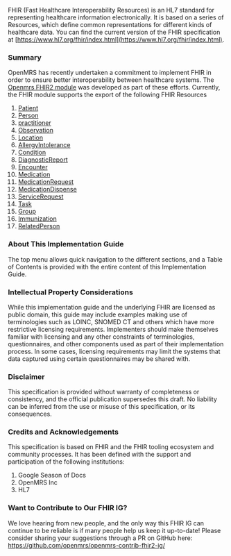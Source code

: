 FHIR (Fast Healthcare Interoperability Resources) is an HL7 standard for representing healthcare information electronically.
It is based on a series of Resources, which define common representations for different kinds of healthcare data. You can
find the current version of the FHIR specification
at [https://www.hl7.org/fhir/index.html](https://www.hl7.org/fhir/index.html).

### Summary <a name="summary"/>

OpenMRS has recently undertaken a commitment to implement FHIR in order to ensure better interoperability between healthcare
systems. The
[Openmrs FHIR2 module](https://github.com/openmrs/openmrs-module-fhir2) was developed as part of these efforts. Currently,
the FHIR module supports the export of the following FHIR Resources

1. [Patient](https://fhir.openmrs.org/StructureDefinition-omrs-patient.html)
2. [Person](https://fhir.openmrs.org/StructureDefinition-omrs-person.html)
3. [practitioner](https://fhir.openmrs.org/StructureDefinition-omrs-practitioner.html)
4. [Observation](https://fhir.openmrs.org/StructureDefinition-OpenMRS-observation.html)
5. [Location](https://fhir.openmrs.org/StructureDefinition-omrs-location.html)
6. [AllergyIntolerance](https://fhir.openmrs.org/StructureDefinition-omrs-AllergyIntolerance.html)
7. [Condition](https://fhir.openmrs.org/StructureDefinition-omrs-Condition.html)
8. [DiagnosticReport](https://fhir.openmrs.org/StructureDefinition-OpenMRS-diagnostic-report.html)
9. [Encounter](https://fhir.openmrs.org/StructureDefinition-omrs-encounter.html)
10. [Medication](https://fhir.openmrs.org/StructureDefinition-omrs-medication.html)
11. [MedicationRequest](https://fhir.openmrs.org/StructureDefinition-omrs-medication-request.html)
12. [MedicationDispense](https://fhir.openmrs.org/StructureDefinition-omrsmedication-dispense.html)
13. [ServiceRequest](https://fhir.openmrs.org/StructureDefinition-OpenMRS-service-request.html)
14. [Task](https://fhir.openmrs.org/StructureDefinition-OpenMRS-task.html)
15. [Group](https://fhir.openmrs.org/StructureDefinition-omrs-group.html)
16. [Immunization](https://fhir.openmrs.org/StructureDefinition-omrs-immunization.html)
17. [RelatedPerson](https://fhir.openmrs.org/StructureDefinition-omrs-related-person.html)

### About This Implementation Guide <a name="about"/>
The top menu allows quick navigation to the different sections, and a Table of Contents is provided with the entire content of this Implementation Guide.

### Intellectual Property Considerations <a name="ip"/>
While this implementation guide and the underlying FHIR are licensed as public domain, this guide may include examples making use of terminologies such as LOINC, SNOMED CT and others which have more restrictive licensing requirements. Implementers should make themselves familiar with licensing and any other constraints of terminologies, questionnaires, and other components used as part of their implementation process. In some cases, licensing requirements may limit the systems that data captured using certain questionnaires may be shared with.

### Disclaimer
This specification is provided without warranty of completeness or consistency, and the official publication supersedes this draft. No liability can be inferred from the use or misuse of this specification, or its consequences.

### Credits and Acknowledgements
This specification is based on FHIR and the FHIR tooling ecosystem and community processes. It has been defined with the support and participation of the following institutions:
1. Google Season of Docs
2. OpenMRS Inc
3. HL7

### Want to Contribute to Our FHIR IG?
We love hearing from new people, and the only way this FHIR IG can continue to be reliable is if many people help us keep it up-to-date! Please consider sharing your suggestions through a PR on GitHub here: https://github.com/openmrs/openmrs-contrib-fhir2-ig/
